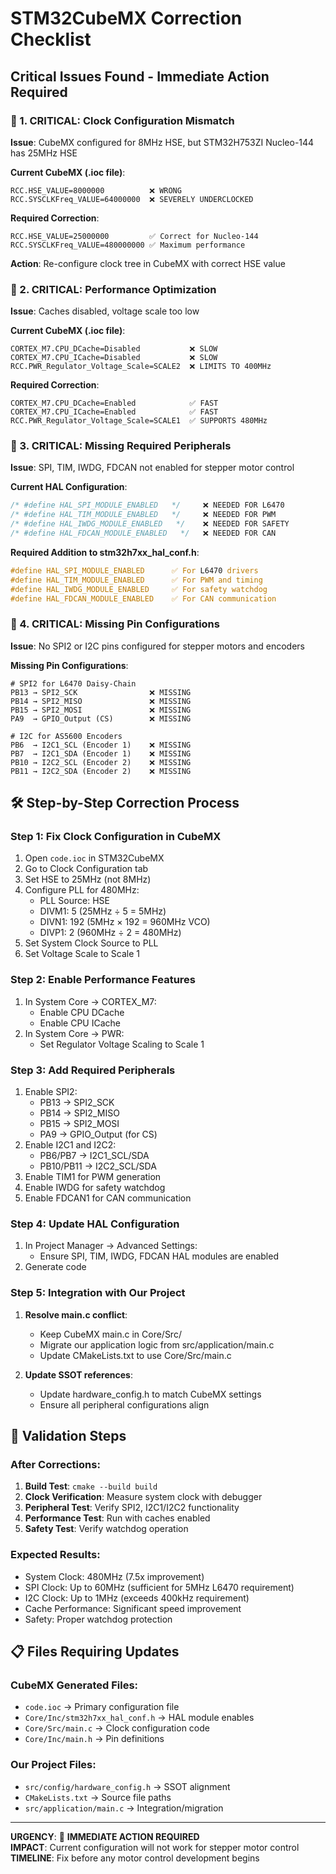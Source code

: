 # STM32CubeMX Correction Checklist

## Critical Issues Found - Immediate Action Required

### 🔴 1. CRITICAL: Clock Configuration Mismatch
**Issue**: CubeMX configured for 8MHz HSE, but STM32H753ZI Nucleo-144 has 25MHz HSE

**Current CubeMX (.ioc file)**:
```
RCC.HSE_VALUE=8000000          ❌ WRONG
RCC.SYSCLKFreq_VALUE=64000000  ❌ SEVERELY UNDERCLOCKED
```

**Required Correction**:
```
RCC.HSE_VALUE=25000000         ✅ Correct for Nucleo-144
RCC.SYSCLKFreq_VALUE=480000000 ✅ Maximum performance
```

**Action**: Re-configure clock tree in CubeMX with correct HSE value

### 🔴 2. CRITICAL: Performance Optimization
**Issue**: Caches disabled, voltage scale too low

**Current CubeMX (.ioc file)**:
```
CORTEX_M7.CPU_DCache=Disabled           ❌ SLOW
CORTEX_M7.CPU_ICache=Disabled           ❌ SLOW  
RCC.PWR_Regulator_Voltage_Scale=SCALE2  ❌ LIMITS TO 400MHz
```

**Required Correction**:
```
CORTEX_M7.CPU_DCache=Enabled            ✅ FAST
CORTEX_M7.CPU_ICache=Enabled            ✅ FAST
RCC.PWR_Regulator_Voltage_Scale=SCALE1  ✅ SUPPORTS 480MHz
```

### 🔴 3. CRITICAL: Missing Required Peripherals
**Issue**: SPI, TIM, IWDG, FDCAN not enabled for stepper motor control

**Current HAL Configuration**:
```c
/* #define HAL_SPI_MODULE_ENABLED   */     ❌ NEEDED FOR L6470
/* #define HAL_TIM_MODULE_ENABLED   */     ❌ NEEDED FOR PWM
/* #define HAL_IWDG_MODULE_ENABLED   */    ❌ NEEDED FOR SAFETY
/* #define HAL_FDCAN_MODULE_ENABLED   */   ❌ NEEDED FOR CAN
```

**Required Addition to stm32h7xx_hal_conf.h**:
```c
#define HAL_SPI_MODULE_ENABLED      ✅ For L6470 drivers
#define HAL_TIM_MODULE_ENABLED      ✅ For PWM and timing  
#define HAL_IWDG_MODULE_ENABLED     ✅ For safety watchdog
#define HAL_FDCAN_MODULE_ENABLED    ✅ For CAN communication
```

### 🔴 4. CRITICAL: Missing Pin Configurations
**Issue**: No SPI2 or I2C pins configured for stepper motors and encoders

**Missing Pin Configurations**:
```
# SPI2 for L6470 Daisy-Chain
PB13 → SPI2_SCK                ❌ MISSING
PB14 → SPI2_MISO               ❌ MISSING  
PB15 → SPI2_MOSI               ❌ MISSING
PA9  → GPIO_Output (CS)        ❌ MISSING

# I2C for AS5600 Encoders
PB6  → I2C1_SCL (Encoder 1)    ❌ MISSING
PB7  → I2C1_SDA (Encoder 1)    ❌ MISSING
PB10 → I2C2_SCL (Encoder 2)    ❌ MISSING
PB11 → I2C2_SDA (Encoder 2)    ❌ MISSING
```

## 🛠️ Step-by-Step Correction Process

### Step 1: Fix Clock Configuration in CubeMX
1. Open `code.ioc` in STM32CubeMX
2. Go to Clock Configuration tab
3. Set HSE to 25MHz (not 8MHz)
4. Configure PLL for 480MHz:
   - PLL Source: HSE
   - DIVM1: 5 (25MHz ÷ 5 = 5MHz)
   - DIVN1: 192 (5MHz × 192 = 960MHz VCO)
   - DIVP1: 2 (960MHz ÷ 2 = 480MHz)
5. Set System Clock Source to PLL
6. Set Voltage Scale to Scale 1

### Step 2: Enable Performance Features
1. In System Core → CORTEX_M7:
   - Enable CPU DCache
   - Enable CPU ICache
2. In System Core → PWR:
   - Set Regulator Voltage Scaling to Scale 1

### Step 3: Add Required Peripherals
1. Enable SPI2:
   - PB13 → SPI2_SCK
   - PB14 → SPI2_MISO  
   - PB15 → SPI2_MOSI
   - PA9 → GPIO_Output (for CS)
2. Enable I2C1 and I2C2:
   - PB6/PB7 → I2C1_SCL/SDA
   - PB10/PB11 → I2C2_SCL/SDA
3. Enable TIM1 for PWM generation
4. Enable IWDG for safety watchdog
5. Enable FDCAN1 for CAN communication

### Step 4: Update HAL Configuration
1. In Project Manager → Advanced Settings:
   - Ensure SPI, TIM, IWDG, FDCAN HAL modules are enabled
2. Generate code

### Step 5: Integration with Our Project
1. **Resolve main.c conflict**:
   - Keep CubeMX main.c in Core/Src/
   - Migrate our application logic from src/application/main.c
   - Update CMakeLists.txt to use Core/Src/main.c

2. **Update SSOT references**:
   - Update hardware_config.h to match CubeMX settings
   - Ensure all peripheral configurations align

## 🧪 Validation Steps

### After Corrections:
1. **Build Test**: `cmake --build build`
2. **Clock Verification**: Measure system clock with debugger
3. **Peripheral Test**: Verify SPI2, I2C1/I2C2 functionality
4. **Performance Test**: Run with caches enabled
5. **Safety Test**: Verify watchdog operation

### Expected Results:
- System Clock: 480MHz (7.5x improvement)
- SPI Clock: Up to 60MHz (sufficient for 5MHz L6470 requirement)
- I2C Clock: Up to 1MHz (exceeds 400kHz requirement)
- Cache Performance: Significant speed improvement
- Safety: Proper watchdog protection

## 📋 Files Requiring Updates

### CubeMX Generated Files:
- `code.ioc` → Primary configuration file
- `Core/Inc/stm32h7xx_hal_conf.h` → HAL module enables
- `Core/Src/main.c` → Clock configuration code
- `Core/Inc/main.h` → Pin definitions

### Our Project Files:
- `src/config/hardware_config.h` → SSOT alignment
- `CMakeLists.txt` → Source file paths
- `src/application/main.c` → Integration/migration

---

**URGENCY**: 🔴 **IMMEDIATE ACTION REQUIRED**  
**IMPACT**: Current configuration will not work for stepper motor control  
**TIMELINE**: Fix before any motor control development begins
